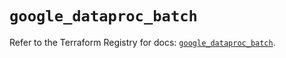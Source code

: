 # `google_dataproc_batch`

Refer to the Terraform Registry for docs: [`google_dataproc_batch`](https://registry.terraform.io/providers/hashicorp/google/6.36.0/docs/resources/dataproc_batch).
